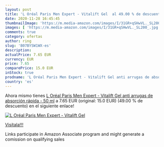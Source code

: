 ```yaml
---
layout: post
title: 'L Oréal Paris Men Expert - Vitalift Gel  al 49.00 % de descuento'
date: 2020-11-28 16:45:45
thumbnailImage: 'https://m.media-amazon.com/images/I/31GR+qSHwVL._SL200_.jpg'
images: [ 'https://m.media-amazon.com/images/I/31GR+qSHwVL._SL200_.jpg' ]
comments: true
category: ofertas
author: ring
slug: 'B07BYSW1WX-es'
description:
actualPrice: 7.65 EUR
currency: EUR
price: 7.65
comparePrice: 15.0 EUR
inStock: true
prodname: 'L Oréal Paris Men Expert - Vitalift Gel anti arrugas de absorción rápida - 50 ml'
country: 'es'
---
```


Ahora mismo tienes [L Oréal Paris Men Expert - Vitalift Gel anti arrugas de absorción rápida - 50 ml](https://www.amazon.es/dp/B07BYSW1WX/?tag=tolees-21) a 7.65 EUR (original: 15.0 EUR) (49.00 %  de descuento) en el siguiente enlace!

[![L Oréal Paris Men Expert - Vitalift Gel ](https://m.media-amazon.com/images/I/31GR+qSHwVL._SL200_.jpg)](https://www.amazon.es/dp/B07BYSW1WX/?tag=tolees-21)

[Visítala!!!](https://www.amazon.es/dp/B07BYSW1WX/?tag=tolees-21)

Links participate in Amazon Associate program and might generate a comission on qualifying sales
